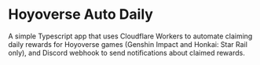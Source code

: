 # Hoyoverse Auto Daily

A simple Typescript app that uses Cloudflare Workers to automate claiming daily rewards for Hoyoverse games (Genshin Impact and Honkai: Star Rail only), and Discord webhook to send notifications about claimed rewards.
